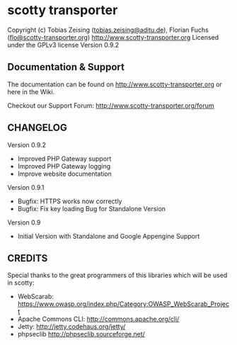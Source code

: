 scotty transporter
==================

Copyright (c) Tobias Zeising (tobias.zeising@aditu.de), Florian Fuchs (flo@scotty-transporter.org)
http://www.scotty-transporter.org
Licensed under the GPLv3 license
Version 0.9.2


Documentation & Support
-----------------------

The documentation can be found on http://www.scotty-transporter.org or here in the Wiki.

Checkout our Support Forum: http://www.scotty-transporter.org/forum



CHANGELOG
---------

Version 0.9.2
* Improved PHP Gateway support
* Improved PHP Gateway logging
* Improve website documentation

Version 0.9.1
* Bugfix: HTTPS works now correctly
* Bugfix: Fix key loading Bug for Standalone Version

Version 0.9
* Initial Version with Standalone and Google Appengine Support



CREDITS
-------

Special thanks to the great programmers of this libraries which will be used in scotty:

* WebScarab: https://www.owasp.org/index.php/Category:OWASP_WebScarab_Project
* Apache Commons CLI: http://commons.apache.org/cli/
* Jetty: http://jetty.codehaus.org/jetty/
* phpseclib http://phpseclib.sourceforge.net/
